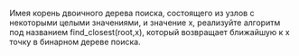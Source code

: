 Имея корень двоичного дерева поиска, состоящего из узлов с некоторыми целыми значениями, и значение x, реализуйте алгоритм под названием find_closest(root,x), который возвращает ближайшую к x точку в бинарном дереве поиска.
